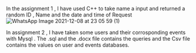 
In the assignment 1 , I have used C++ to take name a input and returned a random ID , Name and the date and time of Request ![WhatsApp Image 2021-12-08 at 23 05 59 (1)](https://user-images.githubusercontent.com/95737916/145256229-deac0b33-ebd2-4732-97b6-15e6c24a2912.jpeg)



In assignment 2 , I have taken some users and their corrosponding events with Mysql . The .sql and the .docx file contains the queries and the Csv file contains the values on user and events databases.
